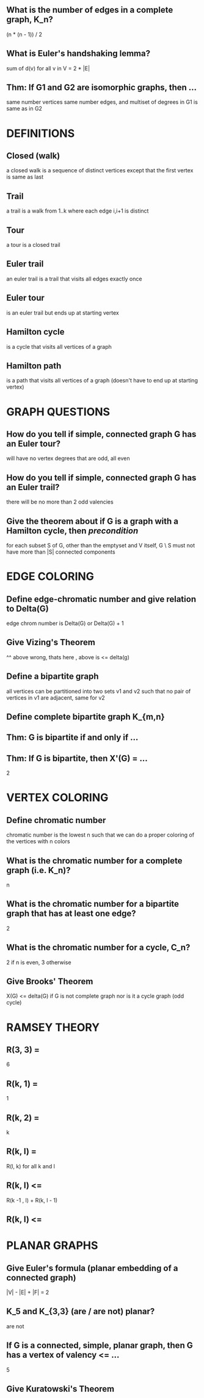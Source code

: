 
## What is the number of edges in a complete graph, K_n?
(n * (n - 1)) / 2

## What is Euler's handshaking lemma?
sum of d(v) for all v in V = 2 * |E|


## Thm: If G1 and G2 are isomorphic graphs, then ...
same number vertices same number edges, and multiset of degrees in G1 is same as in G2

# DEFINITIONS

## Closed (walk)
a closed walk is a sequence of distinct vertices except that the first vertex is same as last
## Trail
a trail is a walk from 1..k where each edge i,i+1 is distinct
## Tour
a tour is a closed trail
## Euler trail
an euler trail is a trail that visits all edges exactly once
## Euler tour
is an euler trail but ends up at starting vertex
## Hamilton cycle
is a cycle that visits all vertices of a graph
## Hamilton path
is a path that visits all vertices of a graph (doesn't have to end up at starting vertex)

# GRAPH QUESTIONS

## How do you tell if simple, connected graph G has an Euler tour?
will have no vertex degrees that are odd, all even
## How do you tell if simple, connected graph G has an Euler trail?
there will be no more than 2 odd valencies
## Give the theorem about if G is a graph with a Hamilton cycle, then _precondition_
for each subset S of G, other than the emptyset and V itself, G \ S must not have more than |S| connected components

# EDGE COLORING


## Define edge-chromatic number and give relation to Delta(G)
edge chrom number is Delta(G) or Delta(G) + 1
## Give Vizing's Theorem
^^ above wrong, thats here , above is <= delta(g)
## Define a bipartite graph
all vertices can be partitioned into two sets v1 and v2 such that no pair of vertices in v1 are adjacent, same for v2
## Define complete bipartite graph K_{m,n}

## Thm: G is bipartite if and only if ...

## Thm: If G is bipartite, then X'(G) = ...
2

# VERTEX COLORING


## Define chromatic number
chromatic number is the lowest n such that we can do a proper coloring of the vertices with n colors
## What is the chromatic number for a complete graph (i.e. K_n)?
n
## What is the chromatic number for a bipartite graph that has at least one edge?
2
## What is the chromatic number for a cycle, C_n?
2 if n is even, 3 otherwise
## Give Brooks' Theorem
X(G) <= delta(G) if G is not complete graph nor is it a cycle graph (odd cycle)

# RAMSEY THEORY



## R(3, 3) = 
6
## R(k, 1) = 
1
## R(k, 2) = 
k
## R(k, l) = 
R(l, k) for all k and l


## R(k, l) <=
R(k -1 , l) + R(k, l - 1)


## R(k, l) <=


# PLANAR GRAPHS




## Give Euler's formula (planar embedding of a connected graph)
|V| - |E| + |F| = 2


## K_5 and K_{3,3} (are / are not) planar?
are not


## If G is a connected, simple, planar graph, then G has a vertex of valency <= ...
5


## Give Kuratowski's Theorem




